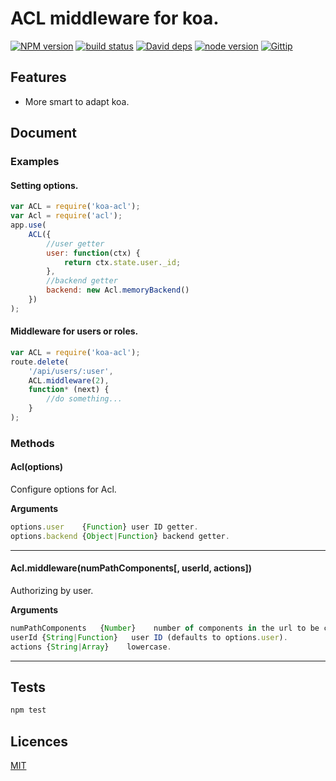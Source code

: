 # ACL middleware for koa.

[![NPM version][npm-image]][npm-url]
[![build status][travis-image]][travis-url]
[![David deps][david-image]][david-url]
[![node version][node-image]][node-url]
[![Gittip][gittip-image]][gittip-url]

[npm-image]: https://img.shields.io/npm/v/koa-acl.svg?style=flat-square
[npm-url]: https://npmjs.org/package/koa-acl
[travis-image]: https://travis-ci.org/Jackong/koa-acl.svg?branch=master
[travis-url]: https://travis-ci.org/Jackong/koa-acl
[david-image]: https://img.shields.io/david/Jackong/koa-acl.svg?style=flat-square
[david-url]: https://david-dm.org/Jackong/koa-acl
[node-image]: https://img.shields.io/badge/node.js-%3E=_0.11-green.svg?style=flat-square
[node-url]: http://nodejs.org/download/
[gittip-image]: https://img.shields.io/gratipay/Jackong.svg
[gittip-url]: https://gratipay.com/~Jackong

## Features

* More smart to adapt koa.

## Document

### Examples

#### Setting options.
```js
var ACL = require('koa-acl');
var Acl = require('acl');
app.use(
    ACL({
        //user getter
        user: function(ctx) {
            return ctx.state.user._id;
        },
        //backend getter
        backend: new Acl.memoryBackend()
    })
);
```


#### Middleware for users or roles.
```js
var ACL = require('koa-acl');
route.delete(
    '/api/users/:user',
    ACL.middleware(2),
    function* (next) {
        //do something...
    }
);
```

### Methods

#### Acl(options)
Configure options for Acl.

__Arguments__
```js
options.user    {Function} user ID getter.
options.backend {Object|Function} backend getter.

```
----------

#### Acl.middleware(numPathComponents[, userId, actions])

Authorizing by user.

__Arguments__
```js
numPathComponents   {Number}    number of components in the url to be considered part of the resource name (defaults to number of components in the full url).
userId {String|Function}   user ID (defaults to options.user).
actions {String|Array}    lowercase.
```
----------


## Tests
```js
npm test
```



## Licences

[MIT](LICENSE)
